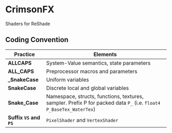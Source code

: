 
# CrimsonFX

Shaders for ReShade

## Coding Convention

Practice | Elements
-------- | --------
**ALLCAPS** | System-Value semantics, state parameters
**ALL_CAPS** | Preprocessor macros and parameters
**_SnakeCase** | Uniform variables
**SnakeCase** | Discrete local and global variables
**Snake_Case** | Namespace, structs, functions, textures, sampler. Prefix P for packed data `P_` (i.e. `float4 P_BaseTex_WaterTex`)
**Suffix `VS` and `PS`** | `PixelShader` and `VertexShader`
